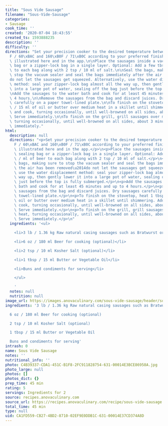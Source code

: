 ```yaml
---
title: "Sous Vide Sausage"
filename: "Sous-Vide-Sausage"
categories:
- Sausage
cook_time: ''
created: '2020-07-04 18:43:55'
created_ts: 1593888235
description: ''
difficulty: ''
directions: "Set your precision cooker to the desired temperature between 140\xBA\
  F / 60\xBAC and 160\xB0F / 71\xB0C according to your preferred finishing texture,\
  \ illustrated here and in the app.\n\nPlace the sausages inside a vacuum sealing\
  \ bag or a zipper-lock bag in a single layer. Optional: Add a few tbsp / ml of beer\
  \ to each bag along with 2 tsp / 10 ml of salt.\n\nSeal the bags, making sure to\
  \ stop the vacuum sealer and seal the bags immediately after the air has been removed\u2014\
  do not let the sausages get squeezed. Alternatively, use the water displacement\
  \ method: seal your zipper-lock bag almost all the way up, then gently lower it\
  \ into a large pot of water, sealing off the bag just before the top is fully submerged.\n\
  \nAdd the sausages to the water bath and cook for at least 45 minutes and up to\
  \ 4 hours.\n\nRemove the sausages from the bag and discard juices. Dry sausages\
  \ carefully on a paper towel-lined plate.\n\nTo finish on the stovetop, heat 1 tbsp\
  \ / 15 ml of oil or butter over medium heat in a skillet until shimmering. Add sausages\
  \ and cook, turning occasionally, until well-browned on all sides, about 3 minutes.\
  \ Serve immediately.\n\nTo finish on the grill, grill sausages over medium heat,\
  \ turning occasionally, until well-browned on all sides, about 3 minutes. Serve\
  \ immediately."
html:
  description: null
  directions: "<p>Set your precision cooker to the desired temperature between 140\xBA\
    F / 60\xBAC and 160\xB0F / 71\xB0C according to your preferred finishing texture,\
    \ illustrated here and in the app.</p>\n<p>Place the sausages inside a vacuum\
    \ sealing bag or a zipper-lock bag in a single layer. Optional: Add a few tbsp\
    \ / ml of beer to each bag along with 2 tsp / 10 ml of salt.</p>\n<p>Seal the\
    \ bags, making sure to stop the vacuum sealer and seal the bags immediately after\
    \ the air has been removed\u2014do not let the sausages get squeezed. Alternatively,\
    \ use the water displacement method: seal your zipper-lock bag almost all the\
    \ way up, then gently lower it into a large pot of water, sealing off the bag\
    \ just before the top is fully submerged.</p>\n<p>Add the sausages to the water\
    \ bath and cook for at least 45 minutes and up to 4 hours.</p>\n<p>Remove the\
    \ sausages from the bag and discard juices. Dry sausages carefully on a paper\
    \ towel-lined plate.</p>\n<p>To finish on the stovetop, heat 1 tbsp / 15 ml of\
    \ oil or butter over medium heat in a skillet until shimmering. Add sausages and\
    \ cook, turning occasionally, until well-browned on all sides, about 3 minutes.\
    \ Serve immediately.</p>\n<p>To finish on the grill, grill sausages over medium\
    \ heat, turning occasionally, until well-browned on all sides, about 3 minutes.\
    \ Serve immediately.</p>\n"
  ingredients: '<ul>

    <li>3 lb / 1.36 kg Raw natural casing sausages such as Bratwurst or Italian</li>

    <li>6 oz / 180 ml Beer for cooking (optional)</li>

    <li>2 tsp / 10 ml Kosher Salt (optional)</li>

    <li>1 tbsp / 15 ml Butter or Vegetable Oil</li>

    <li>Buns and condiments for serving</li>

    </ul>

    '
  notes: null
  nutrition: null
image_url: https://images.anovaculinary.com/sous-vide-sausage/header/sous-vide-sausage-header-og.jpg
ingredients: '3 lb / 1.36 kg Raw natural casing sausages such as Bratwurst or Italian

  6 oz / 180 ml Beer for cooking (optional)

  2 tsp / 10 ml Kosher Salt (optional)

  1 tbsp / 15 ml Butter or Vegetable Oil

  Buns and condiments for serving'
intrash: 0
name: Sous Vide Sausage
notes: ''
nutritional_info: ''
photo: C4B39337-CDA1-451C-B1F8-2FC911828754-631-00014E3BCE86958A.jpg
photo_large: null
photos: []
photos_dict: {}
prep_time: 45 min
rating: 5
servings: Ingredients for 2
source: recipes.anovaculinary.com
source_url: https://recipes.anovaculinary.com/recipe/sous-vide-sausage
total_time: 45 min
type: null
uid: CA1FD559-CB27-4BD2-8710-02EF9E0DDB1C-631-00014E37CD374A8D
---
```

